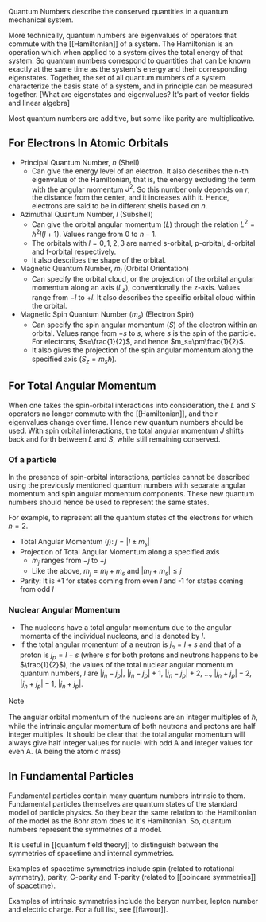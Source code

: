 Quantum Numbers describe the conserved quantities in a quantum mechanical system.

More technically, quantum numbers are eigenvalues of operators that commute with the [[Hamiltonian]] of a system. The Hamiltonian is an operation which when applied to a system gives the total energy of that system. 
So quantum numbers correspond to quantities that can be known exactly at the same time as the system's 
energy and their corresponding eigenstates. Together, the set of all quantum numbers of a system characterize the basis state of a system, and in principle can be measured together. [What are eigenstates and eigenvalues? It's part of vector fields and linear algebra]

Most quantum numbers are additive, but some like parity are multiplicative.
## For Electrons In Atomic Orbitals
- Principal Quantum Number, $n$ (Shell)
	- Can give the energy level of an electron. It also describes the n-th eigenvalue of the Hamiltonian, that is, the energy excluding the term with the angular momentum $J^2$. So this number only depends on $r$, the distance from the center, and it increases with it. Hence, electrons are said to be in different shells based on $n$.
- Azimuthal Quantum Number, $l$ (Subshell)
	- Can give the orbital angular momentum ($L$) through the relation $L^2=\hslash^2 l(l+1)$. Values range from $0$ to $n-1$.
	- The orbitals with $l = 0,1,2,3$ are named s-orbital, p-orbital, d-orbital and f-orbital respectively.
	- It also describes the shape of the orbital.
- Magnetic Quantum Number, $m_l$ (Orbital Orientation)
	- Can specify the orbital cloud, or the projection of the orbital angular momentum along an axis ($L_z$), conventionally the z-axis. Values range from $-l$ to $+l$. It also describes the specific orbital cloud within the orbital.
- Magnetic Spin Quantum Number ($m_s$) (Electron Spin)
	- Can specify the spin angular momentum ($S$) of the electron within an orbital. Values range from $-s$ to $s$, where $s$ is the spin of the particle. For electrons, $s=\frac{1}{2}$, and hence $m_s=\pm\frac{1}{2}$.
	- It also gives the projection of the spin angular momentum along the specified axis ($S_z = m_s\hslash$).
## For Total Angular Momentum
When one takes the spin-orbital interactions into consideration, the $L$ and $S$ operators no longer commute with the [[Hamiltonian]], and their eigenvalues change over time. Hence new quantum numbers should be used. With spin orbital interactions, the total angular momentum $J$ shifts back and forth between $L$ and $S$, while still remaining conserved.
### Of a particle 
In the presence of spin-orbital interactions, particles cannot be described using the previously mentioned quantum numbers with separate angular momentum and spin angular momentum components. These new quantum numbers should hence be used to represent the same states.

For example, to represent all the quantum states of the electrons for which $n=2$.

- Total Angular Momentum ($j$): $j=|l \pm m_s|$  
- Projection of Total Angular Momentum along a specified axis
	- $m_j$ ranges from $-j$ to $+j$
	- Like the above, $m_j=m_l+m_s$ and $|m_l+m_s| \leq j$ 
- Parity: It is +1 for states coming from even $l$ and -1 for states coming from odd $l$
### Nuclear Angular Momentum
- The nucleons have a total angular momentum due to the angular momenta of the individual nucleons, and is denoted by $I$.
- If the total angular momentum of a neutron is $j_n=l+s$ and that of a proton is $j_p=l+s$ (where $s$ for both protons and neutrons happens to be $\frac{1}{2}$), the values of the total nuclear angular momentum quantum numbers, $I$ are $|j_n-j_p|$, $|j_n-j_p|+1$, $|j_n-j_p|+2$, ..., $|j_n+j_p|-2$, $|j_n+j_p|-1$, $|j_n+j_p|$.

> [!NOTE]
> The angular orbital momentum of the nucleons are an integer multiples of $\hslash$, while the intrinsic angular momentum of both neutrons and protons are half integer multiples. It should be clear that the total angular momentum will always give half integer values for nuclei with odd A and integer values for even A. (A being the atomic mass)
## In Fundamental Particles
Fundamental particles contain many quantum numbers intrinsic to them. Fundamental particles themselves are quantum states of the standard model of particle physics. So they bear the same relation to the Hamiltonian of the model as the Bohr atom does to it's Hamiltonian. So, quantum numbers represent the symmetries of a model.

It is useful in [[quantum field theory]] to distinguish between the symmetries of spacetime and internal symmetries.

Examples of spacetime symmetries include spin (related to rotational symmetry), parity, C-parity and T-parity (related to [[poincare symmetries]] of spacetime).

Examples of intrinsic symmetries include the baryon number, lepton number and electric charge. For a full list, see [[flavour]].